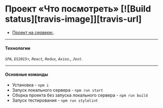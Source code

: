 # Проект «Что посмотреть» [![Build status][travis-image]][travis-url]

* [Проект на сервере:](http://http://what-to-watch.dkha.site/).

---
#### Технологии

_`SPA`, `ES2015+`, `React`, `Redux`, `Axios`., `Jest`._

---

#### Основные команды

* Установка - `npm i`
* Запуск локального сервера - `npm run start`
* Сборка проекта без запуска локального сервера - `npm run build`
* Запуск тестирования - `npm run stylelint`
